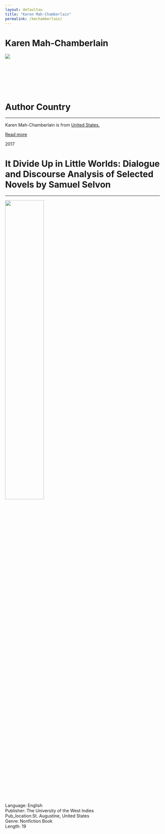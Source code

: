 ```yaml
---
layout: defaultau
title: "Karen Mah-Chamberlain"
permalink: /kmchamberlain/
---
```

<div class="content">
    <h1>Karen Mah-Chamberlain</h1>
    <div class="quote">
        <div><img src="https://t4.ftcdn.net/jpg/03/40/12/49/360_F_340124934_bz3pQTLrdFpH92ekknuaTHy8JuXgG7fi.jpg" class="logo"></div>
    </div>
    <div class="timeline">
        <div style="padding-bottom:100px;"></div>
        <div class="block">
            <div class="date right"><p class="right"> </p></div>
            <div class="dot"></div>
            <div class="left first">
            <div class="author_country">
                <h1>Author Country</h1><hr>
            <div class="aclocation"><p> Karen Mah-Chamberlain is from <a href="{{ site.baseurl }}/1">United States.</a></p></div>
            <div class="acreadmore"><a href="#" target="_blank">Read more</a></div>
            </div>
            </div>
        </div>
        <div class="block">
            <div class="date left"><p class="left">2017</p></div>
            <div class="dot"></div>
            <div class="right">
                <h1>It Divide Up in Little Worlds: Dialogue and Discourse Analysis of Selected Novels by Samuel Selvon</h1><hr>
                <p><img src="https://uwispace.sta.uwi.edu/dspace/bitstream/handle/2139/45304/KarenMah-Chamberlain_AB.pdf.jpg?sequence=3&isAllowed=y" height="50%" width = "50%"></p>
 		<p> Language: English <br/>
                Publisher: The University of the West Indies <br/>
                Pub_location:St. Augustine, United States <br/>
                Genre: Nonfiction Book <br/>
                Length: 19 <br/>                </p>
            </div>
        </div>
  <!-- partial -->
<script src='https://cdnjs.cloudflare.com/ajax/libs/jquery/3.1.1/jquery.min.js'></script><script  src="{{ site.baseurl }}/assets/js/authorscript.js"></script>